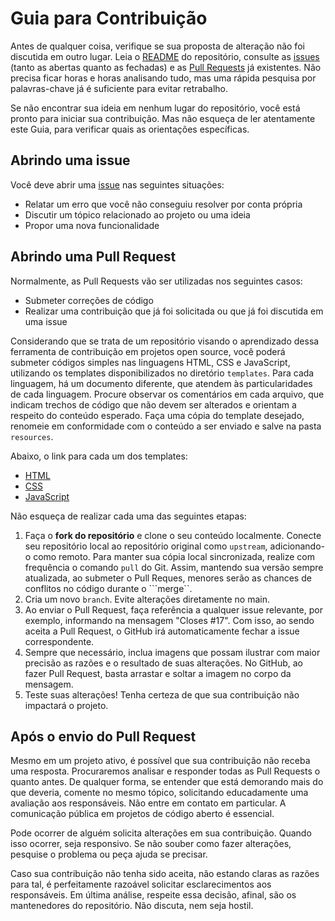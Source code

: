 # Guia para Contribuição

Antes de qualquer coisa, verifique se sua proposta de alteração não foi discutida em outro lugar. Leia o [README](README.md) do repositório, consulte as [issues](https://github.com/joaofaveri/pull-request-na-pratica/issues) (tanto as abertas quanto as fechadas) e as [Pull Requests](https://github.com/joaofaveri/pull-request-na-pratica/pulls) já existentes. Não precisa ficar horas e horas analisando tudo, mas uma rápida pesquisa por palavras-chave já é suficiente para evitar retrabalho.

Se não encontrar sua ideia em nenhum lugar do repositório, você está pronto para iniciar sua contribuição. Mas não esqueça de ler atentamente este Guia, para verificar quais as orientações específicas.

## Abrindo uma issue

Você deve abrir uma [issue](https://github.com/joaofaveri/pull-request-na-pratica/issues) nas seguintes situações:

- Relatar um erro que você não conseguiu resolver por conta própria
- Discutir um tópico relacionado ao projeto ou uma ideia
- Propor uma nova funcionalidade

## Abrindo uma Pull Request

Normalmente, as Pull Requests vão ser utilizadas nos seguintes casos:

- Submeter correções de código
- Realizar uma contribuição que já foi solicitada ou que já foi discutida em uma issue

Considerando que se trata de um repositório visando o aprendizado dessa ferramenta de contribuição em projetos open source, você poderá submeter códigos simples nas linguagens HTML, CSS e JavaScript, utilizando os templates disponibilizados no diretório ``templates``. Para cada linguagem, há um documento diferente, que atendem às particularidades de cada linguagem. Procure observar os comentários em cada arquivo, que indicam trechos de código que não devem ser alterados e orientam a respeito do conteúdo esperado. Faça uma cópia do template desejado, renomeie em conformidade com o conteúdo a ser enviado e salve na pasta ``resources``.

Abaixo, o link para cada um dos templates:

- [HTML](templates/sample-code-html-template.md)
- [CSS](templates/sample-code-css-template.md)
- [JavaScript](templates/sample-code-javascript-template.md)

Não esqueça de realizar cada uma das seguintes etapas:

1. Faça o **fork do repositório** e clone o seu conteúdo localmente. Conecte seu repositório local ao repositório original como ``upstream``, adicionando-o como remoto. Para manter sua cópia local sincronizada, realize com frequência o comando ``pull`` do Git. Assim, mantendo sua versão sempre atualizada, ao submeter o Pull Reques, menores serão as chances de conflitos no código durante o ```merge``.
2. Cria um novo ``branch``. Evite alterações diretamente no main.
3. Ao enviar o Pull Request, faça referência a qualquer issue relevante, por exemplo, informando na mensagem "Closes #17". Com isso, ao sendo aceita a Pull Request, o GitHub irá automaticamente fechar a issue correspondente.
4. Sempre que necessário, inclua imagens que possam ilustrar com maior precisão as razões e o resultado de suas alterações. No GitHub, ao fazer Pull Request, basta arrastar e soltar a imagem no corpo da mensagem.
5. Teste suas alterações! Tenha certeza de que sua contribuição não impactará o projeto.

## Após o envio do Pull Request

Mesmo em um projeto ativo, é possível que sua contribuição não receba uma resposta. Procuraremos analisar e responder todas as Pull Requests o quanto antes. De qualquer forma, se entender que está demorando mais do que deveria, comente no mesmo tópico, solicitando educadamente uma avaliação aos responsáveis. Não entre em contato em particular. A comunicação pública em projetos de código aberto é essencial.

Pode ocorrer de alguém solicita alterações em sua contribuição. Quando isso ocorrer, seja responsivo. Se não souber como fazer alterações, pesquise o problema ou peça ajuda se precisar.

Caso sua contribuição não tenha sido aceita, não estando claras as razões para tal, é perfeitamente razoável solicitar esclarecimentos aos responsáveis. Em última análise, respeite essa decisão, afinal, são os mantenedores do repositório. Não discuta, nem seja hostil.
